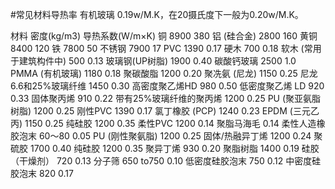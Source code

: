#常见材料导热率
有机玻璃 0.19w/M.K，在20摄氏度下一般为0.20w/M.K。

材料  密度(kg/m3)   导热系数(W/m×K)
铜       8900    380
铝 (硅合金) 2800    160
黄铜     8400    120
铁       7800    50
不锈钢   7900    17
PVC      1390    0.17
硬木     700 0.18
软木 (常用于建筑构件中)   500 0.13
玻璃钢(UP树脂)   1900    0.40
碳酸钙玻璃       2500    1.0
PMMA (有机玻璃)  1180    0.18
聚碳酸脂         1200    0.20
聚冼氨 (尼龙)    1150    0.25
尼龙 6.6和25%玻璃纤维  1450    0.30
高密度聚乙烯HD   980     0.50
低密度聚乙烯 LD  920     0.33
固体聚丙烯       910     0.22
带有25%玻璃纤维的聚丙烯   1200    0.25
PU (聚亚氨脂树脂) 1200    0.25
刚性PVC          1390    0.17
氯丁橡胶 (PCP)   1240    0.23
EPDM (三元乙丙)  1150    0.25
纯硅胶           1200    0.35
柔性PVC          1200    0.14
聚脂马海毛               0.14
柔性人造橡胶泡末 60～80  0.05
PU (刚性聚氨脂)  1200    0.25
固体/热融异丁烯  1200    0.24
聚硫胶           1700    0.40
纯硅胶           1200    0.35
聚异丁烯         930     0.20
聚脂树脂         1400    0.19
硅胶（干燥剂）   720     0.13
分子筛     650 to750     0.10
低密度硅胶泡末   750     0.12
中密度硅胶泡末   820     0.17










